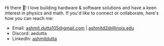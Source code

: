 Hi there 👋!
I love building hardware & software solutions and have a keen interest in physics and math. If you'd like to connect or collaborate, here's how you can reach me: 
- Email: ashmit.dutta105@gmail.com | ashmitd2@illinois.edu 
- Discord: aedutta
- LinkedIn: [ashmitdutta](https://www.linkedin.com/in/ashmitdutta/)
<!--
**aedutta/aedutta** is a ✨ _special_ ✨ repository because its `README.md` (this file) appears on your GitHub profile.

Here are some ideas to get you started:

- 🔭 I’m currently working on ...
- 🌱 I’m currently learning ...
- 👯 I’m looking to collaborate on ...
- 🤔 I’m looking for help with ...
- 💬 Ask me about ...
- 📫 How to reach me: ...
- 😄 Pronouns: ...
- ⚡ Fun fact: ...
-->
